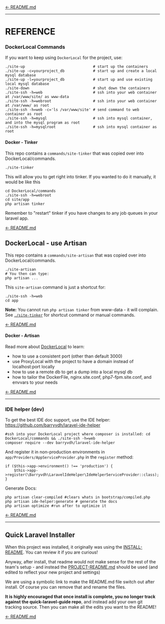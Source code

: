 
[← README.md](README.md)

---

# REFERENCE

### DockerLocal Commands

If you want to keep using `DockerLocal` for the project, use:

```
./site-up                               # start up the containers
./site-up -c=yourproject_db             # start up and create a local mysql database
./site-up -l=yourproject_db             # start up and use existing local mysql database
./site-down                             # shut down the containers
./site-ssh -h=web                       # ssh into your web container at /var/www/site/ as www-data
./site-ssh -h=webroot                   # ssh into your web container at /var/www/ as root
./site-ssh -h=web -c='ls /var/www/site' # send command to web container as root
./site-ssh -h=mysql                     # ssh into mysql container, and into the mysql program as root
./site-ssh -h=mysqlroot                 # ssh into mysql container as root
```

#### Docker - Tinker

This repo contains a `commands/site-tinker` that was copied over into DockerLocal/commands.

```
./site-tinker
```

This will allow you to get right into tinker. If you wanted to do it manually, it would be like this

```
cd DockerLocal/commands
./site-ssh -h=webroot
cd site/app
php artisan tinker
```

Remember to "restart" tinker if you have changes to any job queues in your laravel app.

[← README.md](README.md#contents)

## DockerLocal - use Artisan

This repo contains a `commands/site-artisan` that was copied over into DockerLocal/commands.

```
./site-artisan
# You then can type:
php artisan ...
```

This `site-artisan` command is just a shortcut for:

```
./site-ssh -h=web
cd app
```

**Note:** You cannot run `php artisan tinker` from www-data - it will complain. See [`./site-tinker`](#docker---tinker) for shortcut command or manual commands.

[← README.md](README.md#contents)

#### Docker - Artisan

Read more about [DockerLocal](https://github.com/amurrell/DockerLocal) to learn:

- how to use a consistent port (other than default 3000)
- use ProxyLocal with the project to have a domain instead of localhost:port locally
- how to use a remote db to get a dump into a local mysql db
- how to tailor the DockerFile, nginx.site.conf, php7-fpm.site.conf, and envvars to your needs


[← README.md](README.md#contents)

---

### IDE helper (dev)

To get the best IDE doc support, use the IDE helper: https://github.com/barryvdh/laravel-ide-helper

```
#ssh into your DockerLocal project where composer is installed: cd DockerLocal/commands && ./site-ssh -h=web
composer require --dev barryvdh/laravel-ide-helper
```

And register it in non-production environments in `app/Providers/AppServiceProvider.php` in the `register` method:

```
if ($this->app->environment() !== 'production') {
    $this->app->register(\Barryvdh\LaravelIdeHelper\IdeHelperServiceProvider::class);
}
```

Generate Docs:

```
php artisan clear-compiled #clears whats in bootstrap/compiled.php
php artisan ide-helper:generate # generate the docs
php artisan optimize #run after to optimize it
```

[← README.md](README.md#contents)

---

## Quick Laravel Installer

When this project was installed, it originally was using the [INSTALL-README](INSTALL-README.md). You can review it if you are curious!

Anyway, after install, that readme would not make sense for the rest of the team's setup - and instead the [PROJECT-README.md](PROJECT-README.md) should be used (and edited to reflect your new project and settings)

We are using a symbolic link to make the README.md file switch out after install. Of course you can remove that and rename the files.

**It is highly encouraged that once install is complete, you no longer track against the quick-laravel-guide repo**, and instead add your own git tracking source. Then you can make all the edits you want to the README!

[← README.md](README.md#contents)
